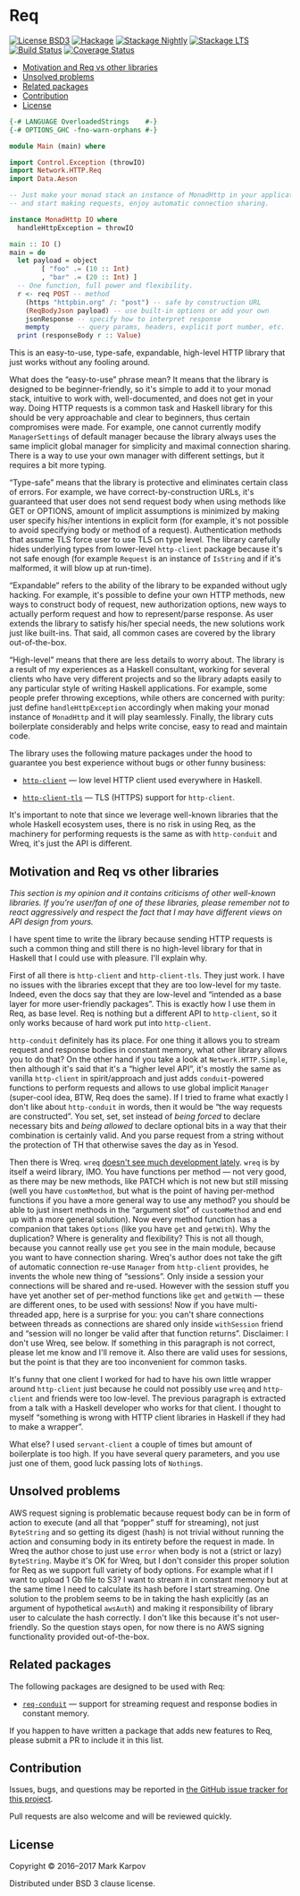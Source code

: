 # Req

[![License BSD3](https://img.shields.io/badge/license-BSD3-brightgreen.svg)](http://opensource.org/licenses/BSD-3-Clause)
[![Hackage](https://img.shields.io/hackage/v/req.svg?style=flat)](https://hackage.haskell.org/package/req)
[![Stackage Nightly](http://stackage.org/package/req/badge/nightly)](http://stackage.org/nightly/package/req)
[![Stackage LTS](http://stackage.org/package/req/badge/lts)](http://stackage.org/lts/package/req)
[![Build Status](https://travis-ci.org/mrkkrp/req.svg?branch=master)](https://travis-ci.org/mrkkrp/req)
[![Coverage Status](https://coveralls.io/repos/mrkkrp/req/badge.svg?branch=master&service=github)](https://coveralls.io/github/mrkkrp/req?branch=master)

* [Motivation and Req vs other libraries](#motivation-and-req-vs-other-libraries)
* [Unsolved problems](#unsolved-problems)
* [Related packages](#related-packages)
* [Contribution](#contribution)
* [License](#license)

```haskell
{-# LANGUAGE OverloadedStrings    #-}
{-# OPTIONS_GHC -fno-warn-orphans #-}

module Main (main) where

import Control.Exception (throwIO)
import Network.HTTP.Req
import Data.Aeson

-- Just make your monad stack an instance of MonadHttp in your application
-- and start making requests, enjoy automatic connection sharing.

instance MonadHttp IO where
  handleHttpException = throwIO

main :: IO ()
main = do
  let payload = object
        [ "foo" .= (10 :: Int)
        , "bar" .= (20 :: Int) ]
  -- One function, full power and flexibility.
  r <- req POST -- method
    (https "httpbin.org" /: "post") -- safe by construction URL
    (ReqBodyJson payload) -- use built-in options or add your own
    jsonResponse -- specify how to interpret response
    mempty       -- query params, headers, explicit port number, etc.
  print (responseBody r :: Value)
```

This is an easy-to-use, type-safe, expandable, high-level HTTP library that
just works without any fooling around.

What does the “easy-to-use” phrase mean? It means that the library is
designed to be beginner-friendly, so it's simple to add it to your monad
stack, intuitive to work with, well-documented, and does not get in your
way. Doing HTTP requests is a common task and Haskell library for this
should be very approachable and clear to beginners, thus certain compromises
were made. For example, one cannot currently modify `ManagerSettings` of
default manager because the library always uses the same implicit global
manager for simplicity and maximal connection sharing. There is a way to use
your own manager with different settings, but it requires a bit more typing.

“Type-safe” means that the library is protective and eliminates certain
class of errors. For example, we have correct-by-construction URLs, it's
guaranteed that user does not send request body when using methods like GET
or OPTIONS, amount of implicit assumptions is minimized by making user
specify his/her intentions in explicit form (for example, it's not possible
to avoid specifying body or method of a request). Authentication methods
that assume TLS force user to use TLS on type level. The library carefully
hides underlying types from lower-level `http-client` package because it's
not safe enough (for example `Request` is an instance of `IsString` and if
it's malformed, it will blow up at run-time).

“Expandable” refers to the ability of the library to be expanded without
ugly hacking. For example, it's possible to define your own HTTP methods,
new ways to construct body of request, new authorization options, new ways
to actually perform request and how to represent/parse response. As user
extends the library to satisfy his/her special needs, the new solutions work
just like built-ins. That said, all common cases are covered by the library
out-of-the-box.

“High-level” means that there are less details to worry about. The library
is a result of my experiences as a Haskell consultant, working for several
clients who have very different projects and so the library adapts easily to
any particular style of writing Haskell applications. For example, some
people prefer throwing exceptions, while others are concerned with purity:
just define `handleHttpException` accordingly when making your monad
instance of `MonadHttp` and it will play seamlessly. Finally, the library
cuts boilerplate considerably and helps write concise, easy to read and
maintain code.

The library uses the following mature packages under the hood to guarantee
you best experience without bugs or other funny business:

* [`http-client`](https://hackage.haskell.org/package/http-client) — low
  level HTTP client used everywhere in Haskell.

* [`http-client-tls`](https://hackage.haskell.org/package/http-client-tls) —
  TLS (HTTPS) support for `http-client`.

It's important to note that since we leverage well-known libraries that the
whole Haskell ecosystem uses, there is no risk in using Req, as the
machinery for performing requests is the same as with `http-conduit` and
Wreq, it's just the API is different.

## Motivation and Req vs other libraries

*This section is my opinion and it contains criticisms of other well-known
libraries. If you're user/fan of one of these libraries, please remember not
to react aggressively and respect the fact that I may have different views
on API design from yours.*

I have spent time to write the library because sending HTTP requests is such
a common thing and still there is no high-level library for that in Haskell
that I could use with pleasure. I'll explain why.

First of all there is `http-client` and `http-client-tls`. They just work. I
have no issues with the libraries except that they are too low-level for my
taste. Indeed, even the docs say that they are low-level and “intended as a
base layer for more user-friendly packages”. This is exactly how I use them
in Req, as base level. Req is nothing but a different API to `http-client`,
so it only works because of hard work put into `http-client`.

`http-conduit` definitely has its place. For one thing it allows you to
stream request and response bodies in constant memory, what other library
allows you to do that? On the other hand if you take a look at
`Network.HTTP.Simple`, then although it's said that it's a “higher level
API”, it's mostly the same as vanilla `http-client` in spirit/approach and
just adds `conduit`-powered functions to perform requests and allows to use
global implicit `Manager` (super-cool idea, BTW, Req does the same). If I
tried to frame what exactly I don't like about `http-conduit` in words, then
it would be “the way requests are constructed”. You set, set, set instead of
*being forced* to declare necessary bits and *being allowed* to declare
optional bits in a way that their combination is certainly valid. And you
parse request from a string without the protection of TH that otherwise
saves the day as in Yesod.

Then there is Wreq.
`wreq`
[doesn't see much development lately](https://github.com/bos/wreq/issues/93).
`wreq` is by itself a weird library, IMO. You have functions per method —
not very good, as there may be new methods, like PATCH which is not new but
still missing (well you have `customMethod`, but what is the point of having
per-method functions if you have a more general way to use any method? you
should be able to just insert methods in the “argument slot” of
`customMethod` and end up with a more general solution). Now every method
function has a companion that takes `Options` (like you have `get` and
`getWith`). Why the duplication? Where is generality and flexibility? This
is not all though, because you cannot really use `get` you see in the main
module, because you want to have connection sharing. Wreq's author does not
take the gift of automatic connection re-use `Manager` from `http-client`
provides, he invents the whole new thing of “sessions”. Only inside a
session your connections will be shared and re-used. However with the
session stuff you have yet another set of per-method functions like `get`
and `getWith` — these are different ones, to be used with sessions! Now if
you have multi-threaded app, here is a surprise for you: you can't share
connections between threads as connections are shared only inside
`withSession` friend and “session will no longer be valid after that
function returns”. Disclaimer: I don't use Wreq, see below. If something in
this paragraph is not correct, please let me know and I'll remove it. Also
there are valid uses for sessions, but the point is that they are too
inconvenient for common tasks.

It's funny that one client I worked for had to have his own little wrapper
around `http-client` just because he could not possibly use `wreq` and
`http-client` and friends were too low-level. The previous paragraph is
extracted from a talk with a Haskell developer who works for that client. I
thought to myself “something is wrong with HTTP client libraries in Haskell
if they had to make a wrapper”.

What else? I used `servant-client` a couple of times but amount of
boilerplate is too high. If you have several query parameters, and you use
just one of them, good luck passing lots of `Nothing`s.

## Unsolved problems

AWS request signing is problematic because request body can be in form of
action to execute (and all that “popper” stuff for streaming), not just
`ByteString` and so getting its digest (hash) is not trivial without running
the action and consuming body in its entirety before the request in made. In
Wreq the author chose to just use `error` when body is not a (strict or
lazy) `ByteString`. Maybe it's OK for Wreq, but I don't consider this proper
solution for Req as we support full variety of body options. For example
what if I want to upload 1 Gb file to S3? I want to stream it in constant
memory but at the same time I need to calculate its hash before I start
streaming. One solution to the problem seems to be in taking the hash
explicitly (as an argument of hypothetical `awsAuth`) and making it
responsibility of library user to calculate the hash correctly. I don't like
this because it's not user-friendly. So the question stays open, for now
there is no AWS signing functionality provided out-of-the-box.

## Related packages

The following packages are designed to be used with Req:

* [`req-conduit`](https://hackage.haskell.org/package/req-conduit) — support
  for streaming request and response bodies in constant memory.

If you happen to have written a package that adds new features to Req,
please submit a PR to include it in this list.

## Contribution

Issues, bugs, and questions may be reported in [the GitHub issue tracker for
this project](https://github.com/mrkkrp/req/issues).

Pull requests are also welcome and will be reviewed quickly.

## License

Copyright © 2016–2017 Mark Karpov

Distributed under BSD 3 clause license.
